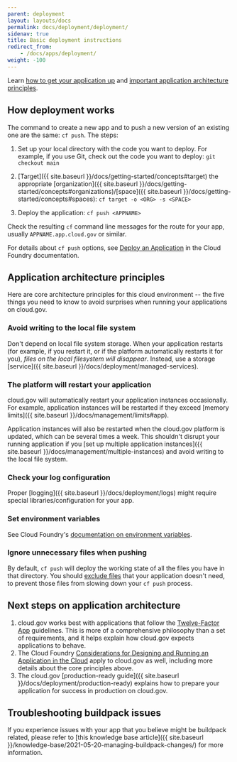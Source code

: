 ```yaml
---
parent: deployment
layout: layouts/docs
permalink: docs/deployment/deployment/
sidenav: true
title: Basic deployment instructions
redirect_from:
    - /docs/apps/deployment/
weight: -100
---
```


Learn [how to get your application up](#how-deployment-works) and [important application architecture principles](#application-architecture-principles).

## How deployment works

The command to create a new app and to push a new version of an existing one are the same: `cf push`. The steps:

1. Set up your local directory with the code you want to deploy. For example, if you use Git, check out the code you want to deploy: `git checkout main`

1. [Target]({{ site.baseurl }}/docs/getting-started/concepts#target) the appropriate [organization]({{ site.baseurl }}/docs/getting-started/concepts#organizations)/[space]({{ site.baseurl }}/docs/getting-started/concepts#spaces): `cf target -o <ORG> -s <SPACE>`
1. Deploy the application: `cf push <APPNAME>`

Check the resulting `cf` command line messages for the route for your app, usually `APPNAME.app.cloud.gov` or similar.

For details about `cf push` options, see [Deploy an Application](https://docs.cloudfoundry.org/devguide/deploy-apps/deploy-app.html) in the Cloud Foundry documentation.

## Application architecture principles

Here are core architecture principles for this cloud environment -- the five things you need to know to avoid surprises when running your applications on cloud.gov.

### Avoid writing to the local file system

Don't depend on local file system storage. When your application restarts (for example, if you restart it, or if the platform automatically restarts it for you), *files on the local filesystem will disappear*. Instead, use a storage [service]({{ site.baseurl }}/docs/deployment/managed-services).

### The platform will restart your application

cloud.gov will automatically restart your application instances occasionally. For example, application instances will be restarted if they exceed [memory limits]({{ site.baseurl }}/docs/management/limits#app).

Application instances will also be restarted when the cloud.gov platform is updated, which can be several times a week. This shouldn't disrupt your running application if you [set up multiple application instances]({{ site.baseurl }}/docs/management/multiple-instances) and avoid writing to the local file system.

### Check your log configuration

Proper [logging]({{ site.baseurl }}/docs/deployment/logs) might require special libraries/configuration for your app.

### Set environment variables

See Cloud Foundry's [documentation on environment variables](https://docs.cloudfoundry.org/devguide/deploy-apps/environment-variable.html).

### Ignore unnecessary files when pushing

By default, `cf push` will deploy the working state of all the files you have in that directory. You should [exclude files](https://docs.cloudfoundry.org/devguide/deploy-apps/prepare-to-deploy.html#exclude) that your application doesn't need, to prevent those files from slowing down your `cf push` process.

## Next steps on application architecture

1. cloud.gov works best with applications that follow the [Twelve-Factor App](https://12factor.net/) guidelines. This is more of a comprehensive philosophy than a set of requirements, and it helps explain how cloud.gov expects applications to behave.
1. The Cloud Foundry [Considerations for Designing and Running an Application in the Cloud](https://docs.cloudfoundry.org/devguide/deploy-apps/prepare-to-deploy.html) apply to cloud.gov as well, including more details about the core principles above.
1. The cloud.gov [production-ready guide]({{ site.baseurl }}/docs/deployment/production-ready) explains how to prepare your application for success in production on cloud.gov.

## Troubleshooting buildpack issues

If you experience issues with your app that you believe might be buildpack related, please refer to [this knowledge base article]({{ site.baseurl }}/knowledge-base/2021-05-20-managing-buildpack-changes/) for more information.